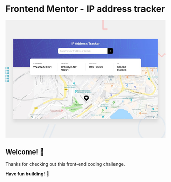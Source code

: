 # Frontend Mentor - IP address tracker

![Design preview for the IP address tracker coding challenge](./design/desktop-preview.jpg)

## Welcome! 👋

Thanks for checking out this front-end coding challenge.


**Have fun building!** 🚀

